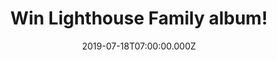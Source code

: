 ---
campaign-uuid: "c-4ce5cb24-7263-416c-b12e-4f07eb139ef5"
type: "Competition"
category: "Music"
date: "2019-07-18T07:00:00.000Z"
end-date: "2019-08-18T07:00:00.000Z"
disable-form: false
is_promoted: false
has_entry_page: true
title: "Win Lighthouse Family album!"
competition-description: "<p>Blue Sky In Your Head is the British duo first album\
  \ in 18 years and it includes a second disc titled Essentials, which contains remastered\
  \ versions of their classic hits. For Blue Sky in Your Head, Lighthouse Family have\
  \ teamed up with original label Polydor, Colin Barlow - the A&R that discovered\
  \ them - and their first manager Keith Armstrong.</p>\n<p>Want to hear it first?\
  \ Click below for a chance to win.</p>\n"
hero-header: "Win Lighthouse Family album!"
terms-confirmation: "N/A"
banner-img: "https://assets.expresslyapp.com/asset-734f7c9c-a189-490b-82fa-e7dffea3d06b.jpg"
logo-left-href: "aaa.nme.com"
logo-left-image: "https://assets.expresslyapp.com/asset-3a778f07-b947-4f11-b07c-6a9de89e6eb4.jpg"
logo-left-title: "NME AAA"
bg-image-hero: "https://assets.expresslyapp.com/asset-3f98ae52-f7fa-4185-8697-4f0722d95f55.jpg"
bg-image-first: "https://assets.expresslyapp.com/asset-6a4acedf-b011-4090-85ab-ba49357967ad.jpg"
section1-content: "<p>Lighthouse Family - Tunde Baiyewu and Paul Tucker - achieved\
  \ fame in the mid-90s with their debut album Ocean Drive. Following their third\
  \ album Whatever Gets You Through the Day in 2001, the band took a break and pursued\
  \ solo projects. They eventually properly reunited in 2016 and were determined to\
  \ make a new record & here they are again with Blue Sky In Your Head.</p>\n<p>Enter\
  \ the form below for a chance to win it now!</p>\n<p>Good luck!</p>\n"
entry-title: "Win Lighthouse Family album!"
entry-content: "<p>Enter the draw to win Lighthouse Family album by completing the\
  \ form below before 23:59 on the 18th of August 2019.</p>\n"
has-winner: true
winner-title: "CONGRATULATIONS to Helen T. who won the Lighthouse Family album!"
winner-banner: "https://assets.expresslyapp.com/asset-5562df6e-d56c-4a27-b524-b4aa0d6a6d35.jpg"
prize-description: "Lighthouse Family album."
special-conditions: "This competition is also available on: http://club.expressly.io/competitons/lighthouse-family-album"
country-restrictions:
- "GB"
---